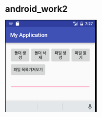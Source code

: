 # android_work2



<img src = "https://github.com/leejs2054/android_work2/blob/master/app/pics/d.PNG?raw=true" width ="300">
